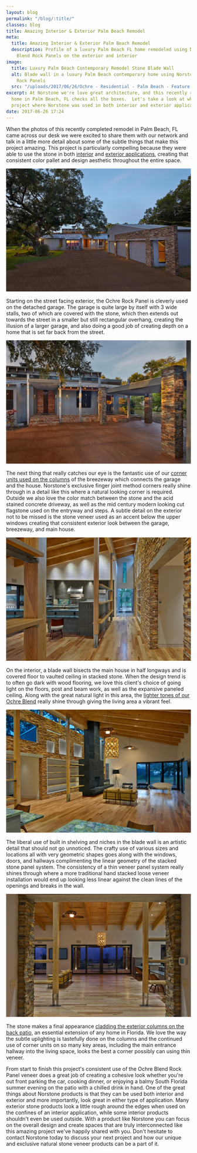```yaml
---
layout: blog
permalink: "/blog/:title/"
classes: blog
title: Amazing Interior & Exterior Palm Beach Remodel
meta:
  title: Amazing Interior & Exterior Palm Beach Remodel
  description: Profile of a luxury Palm Beach FL home remodeled using Norstone Ochre
    Blend Rock Panels on the exterior and interior
image:
  title: Luxury Palm Beach Contemporary Remodel Stone Blade Wall
  alt: Blade wall in a luxury Palm Beach contemporary home using Norstone Ochre Blend
    Rock Panels
  src: "/uploads/2017/06/26/Ochre - Residential - Palm Beach - Feature Wall 1.jpg"
excerpt: At Norstone we're love great architecture, and this recently remodeled contemporary
  home in Palm Beach, FL checks all the boxes.  Let's take a look at what makes this
  project where Norstone was used in both interior and exterior applications so special.
date: 2017-06-26 17:24
---
```



When the photos of this recently completed remodel in Palm Beach, FL came across our desk we were excited to share them with our network and talk in a little more detail about some of the subtle things that make this project amazing.  This project is particularly compelling because they were able to use the stone in both [interior](https://www.norstoneusa.com/gallery/application/interiors/) and [exterior applications](https://www.norstoneusa.com/gallery/application/exteriors/), creating that consistent color pallet and design aesthetic throughout the entire space.

![Ochre Stacked Stone on Residential Garage in Palm Beach](/uploads/2017/06/26/Ochre%20-%20Residential%20-%20Palm%20Beach%20-%20Exterior%201.jpg)

Starting on the street facing exterior, the Ochre Rock Panel is cleverly used on the detached garage.  The garage is quite large by itself with 3 wide stalls, two of which are covered with the stone, which then extends out towards the street in a smaller but still rectangular overhang, creating the illusion of a larger garage, and also doing a good job of creating depth on a home that is set far back from the street.

![Ochre Stacked Stone on breezeway in Palm Beach](/uploads/2017/06/26/Ochre%20-%20Residential%20-%20Palm%20Beach%20-%20Exterior%202.jpg)

The next thing that really catches our eye is the fantastic use of our [corner units used on the columns](https://www.norstoneusa.com/blog/stone-veneer-columns-norstone-classroom-series/) of the breezeway which connects the garage and the house.  Norstone's exclusive finger joint method corners really shine through in a detail like this where a natural looking corner is required.  Outside we also love the color match between the stone and the acid stained concrete driveway, as well as the mid century modern looking cut flagstone used on the entryway and steps.  A subtle detail on the exterior not to be missed is the stone veneer used as an accent below the upper windows creating that consistent exterior look between the garage, breezeway, and main house.

![Ochre Stone Veneer Floor to Ceiling Feature Wall](/uploads/2017/06/26/Ochre%20-%20Residential%20-%20Palm%20Beach%20-%20Feature%20Wall%201-1.jpg)

On the interior, a blade wall bisects the main house in half longways and is covered floor to vaulted ceiling in stacked stone.  When the design trend is to often go dark with wood flooring, we love this client's choice of going light on the floors, post and beam work, as well as the expansive paneled ceiling.  Along with the great natural light in this area, the [lighter tones of our Ochre Blend](https://www.norstoneusa.com/blog/norstone-color-series-designing-ochre-blend/) really shine through giving the living area a vibrant feel.

![Ochre Stacked Stone Feature Wall with built in bookshelves](/uploads/2017/06/26/Ochre%20-%20Residential%20-%20Palm%20Beach%20-%20Feature%20Wall%202.jpg)

The liberal use of built in shelving and niches in the blade wall is an artistic detail that should not go unnoticed.  The crafty use of various sizes and locations all with very geometric shapes goes along with the windows, doors, and hallways complimenting the linear geometry of the stacked stone panel system.  The consistency of a thin veneer panel system really shines through where a more traditional hand stacked loose veneer installation would end up looking less linear against the clean lines of the openings and breaks in the wall.

![Ochre Exterior Columns on Patio in Palm Beach](/uploads/2017/06/26/Ochre%20-%20Residential%20-%20Palm%20Beach%20-%20Feature%20Wall%203.jpg)

The stone makes a final appearance [cladding the exterior columns on the back patio](https://www.norstoneusa.com/blog/natural-stone-patios-designing-norstone-series/), an essential extension of any home in Florida. We love the way the subtle uplighting is tastefully done on the columns and the continued use of corner units on so many key areas, including the main entrance hallway into the living space, looks the best a corner possibly can using thin veneer.

From start to finish this project's consistent use of the Ochre Blend Rock Panel veneer does a great job of creating a cohesive look whether you're out front parking the car, cooking dinner, or enjoying a balmy South Florida summer evening on the patio with a chilled drink in hand.  One of the great things about Norstone products is that they can be used both interior and exterior and more importantly, look great in either type of application.  Many exterior stone products look a little rough around the edges when used on the confines of an interior application, while some interior products shouldn't even be used outside.  With a product like Norstone you can  focus on the overall design and create spaces that are truly interconnected like this amazing project we've happily shared with you.  Don't hesitate to contact Norstone today to discuss your next project and how our unique and exclusive natural stone veneer products can be a part of it.